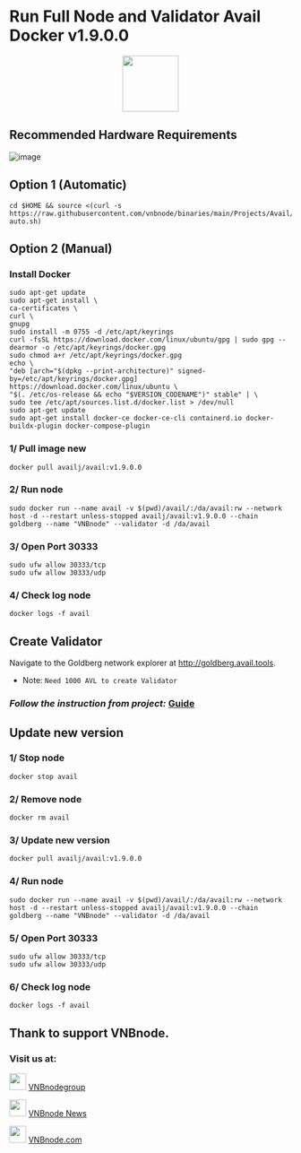 # Run Full Node and Validator Avail Docker v1.9.0.0
<p align="center">
  <img height="100" height="auto" src="https://github.com/vnbnode/binaries/blob/main/Projects/Avail/avail.png?raw=true">
</p>

## Recommended Hardware Requirements 
![image](https://github.com/vnbnode/VNBnode-Guides/assets/76662222/7449170a-c03a-4502-8ffb-26455e413e33)

## Option 1 (Automatic)
```
cd $HOME && source <(curl -s https://raw.githubusercontent.com/vnbnode/binaries/main/Projects/Avail/avail-auto.sh)
```
## Option 2 (Manual)

### Install Docker
```
sudo apt-get update
sudo apt-get install \
ca-certificates \
curl \
gnupg
sudo install -m 0755 -d /etc/apt/keyrings
curl -fsSL https://download.docker.com/linux/ubuntu/gpg | sudo gpg --dearmor -o /etc/apt/keyrings/docker.gpg
sudo chmod a+r /etc/apt/keyrings/docker.gpg
echo \
"deb [arch="$(dpkg --print-architecture)" signed-by=/etc/apt/keyrings/docker.gpg] https://download.docker.com/linux/ubuntu \
"$(. /etc/os-release && echo "$VERSION_CODENAME")" stable" | \
sudo tee /etc/apt/sources.list.d/docker.list > /dev/null
sudo apt-get update
sudo apt-get install docker-ce docker-ce-cli containerd.io docker-buildx-plugin docker-compose-plugin
```

### 1/ Pull image new 
```
docker pull availj/avail:v1.9.0.0
```
### 2/ Run node
```
sudo docker run --name avail -v $(pwd)/avail/:/da/avail:rw --network host -d --restart unless-stopped availj/avail:v1.9.0.0 --chain goldberg --name "VNBnode" --validator -d /da/avail
```
### 3/ Open Port 30333
```
sudo ufw allow 30333/tcp
sudo ufw allow 30333/udp
```
### 4/ Check log node
```
docker logs -f avail
```

## Create Validator
Navigate to the Goldberg network explorer at http://goldberg.avail.tools.
* Note: `Need 1000 AVL to create Validator`
### *Follow the instruction from project:* [Guide](https://docs.availproject.org/operate/validator/staking/)

## Update new version

### 1/ Stop node
```
docker stop avail
```
### 2/ Remove node
```
docker rm avail
```
### 3/ Update new version
```
docker pull availj/avail:v1.9.0.0
```
### 4/ Run node
```
sudo docker run --name avail -v $(pwd)/avail/:/da/avail:rw --network host -d --restart unless-stopped availj/avail:v1.9.0.0 --chain goldberg --name "VNBnode" --validator -d /da/avail
```
### 5/ Open Port 30333
```
sudo ufw allow 30333/tcp
sudo ufw allow 30333/udp
```
### 6/ Check log node
```
docker logs -f avail
```

## Thank to support VNBnode.
### Visit us at:

<img src="https://user-images.githubusercontent.com/50621007/183283867-56b4d69f-bc6e-4939-b00a-72aa019d1aea.png" width="30"/> <a href="https://t.me/VNBnodegroup" target="_blank">VNBnodegroup</a>

<img src="https://user-images.githubusercontent.com/50621007/183283867-56b4d69f-bc6e-4939-b00a-72aa019d1aea.png" width="30"/> <a href="https://t.me/Vnbnode" target="_blank">VNBnode News</a>

<img src="https://github.com/vnbnode/binaries/blob/main/Logo/VNBnode.jpg" width="30"/> <a href="https://VNBnode.com" target="_blank">VNBnode.com</a>

